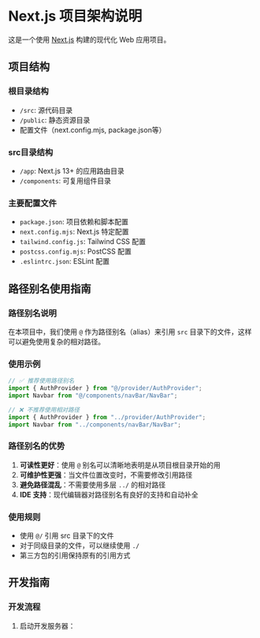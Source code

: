 # Next.js 项目架构说明

这是一个使用 [Next.js](https://nextjs.org) 构建的现代化 Web 应用项目。

## 项目结构

### 根目录结构
- `/src`: 源代码目录
- `/public`: 静态资源目录
- 配置文件（next.config.mjs, package.json等）

### src目录结构
- `/app`: Next.js 13+ 的应用路由目录
- `/components`: 可复用组件目录

### 主要配置文件
- `package.json`: 项目依赖和脚本配置
- `next.config.mjs`: Next.js 特定配置
- `tailwind.config.js`: Tailwind CSS 配置
- `postcss.config.mjs`: PostCSS 配置
- `.eslintrc.json`: ESLint 配置

## 路径别名使用指南

### 路径别名说明
在本项目中，我们使用 `@` 作为路径别名（alias）来引用 `src` 目录下的文件，这样可以避免使用复杂的相对路径。

### 使用示例
```javascript
// ✅ 推荐使用路径别名
import { AuthProvider } from "@/provider/AuthProvider";
import Navbar from "@/components/navBar/NavBar";

// ❌ 不推荐使用相对路径
import { AuthProvider } from "../provider/AuthProvider";
import Navbar from "../components/navBar/NavBar";
```

### 路径别名的优势
1. **可读性更好**：使用 `@` 别名可以清晰地表明是从项目根目录开始的用
2. **可维护性更强**：当文件位置改变时，不需要修改引用路径
3. **避免路径混乱**：不需要使用多层 `../` 的相对路径
4. **IDE 支持**：现代编辑器对路径别名有良好的支持和自动补全

### 使用规则
- 使用 `@/` 引用 src 目录下的文件
- 对于同级目录的文件，可以继续使用 `./` 
- 第三方包的引用保持原有的引用方式

## 开发指南

### 开发流程
1. 启动开发服务器：
   
